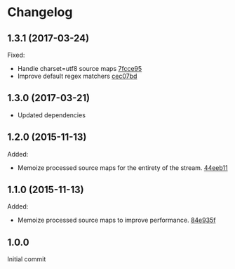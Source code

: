 # Changelog

## 1.3.1 (2017-03-24)

Fixed:

- Handle charset=utf8 source maps [7fcce95](../../commit/7fcce95)
- Improve default regex matchers [cec07bd](../../commit/cec07bd)

## 1.3.0 (2017-03-21)

- Updated dependencies

## 1.2.0 (2015-11-13)

Added:

- Memoize processed source maps for the entirety of the stream. [44eeb11](../../commit/44eeb11)

## 1.1.0 (2015-11-13)

Added:

- Memoize processed source maps to improve performance. [84e935f](../../commit/84e935f)

## 1.0.0

Initial commit
